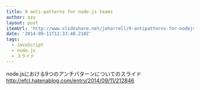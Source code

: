 ```yaml
---
title: 9 anti-patterns for node.js teams
author: azu
layout: post
itemUrl: 'http://www.slideshare.net/jeharrell/9-antipatterns-for-nodejs-teams'
date: '2014-09-11T12:33:40.210Z'
tags:
  - JavaScript
  - node.js
  - スライド
---
```

node.jsにおける9つのアンチパターンについてのスライド http://efcl.hatenablog.com/entry/2014/09/11/212846
